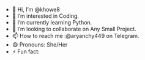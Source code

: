- 👋 Hi, I’m @khowe8
- 👀 I’m interested in Coding.
- 🌱 I’m currently learning Python.
- 💞️ I’m looking to collaborate on Any Small Project.
- 📫 How to reach me :@aryanchy449 on Telegram.
- 😄 Pronouns: She/Her
- ⚡ Fun fact: 

<!---
khowe8/khowe8 is a ✨ special ✨ repository because its `README.md` (this file) appears on your GitHub profile.
You can click the Preview link to take a look at your changes.
--->
